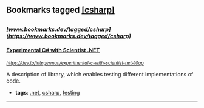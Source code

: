## Bookmarks tagged [[csharp]](https://www.bookmarks.dev?q=[csharp])

_<sup><sup>[www.bookmarks.dev/tagged/csharp](https://www.bookmarks.dev/tagged/csharp)</sup></sup>_
---
#### [Experimental C# with Scientist .NET](https://dev.to/integerman/experimental-c-with-scientist-net-10ap)
_<sup>https://dev.to/integerman/experimental-c-with-scientist-net-10ap</sup>_

A description of library, which enables testing different implementations of code.
* **tags**: [.net](../tagged/.net.md), [csharp](../tagged/csharp.md), [testing](../tagged/testing.md)
---
